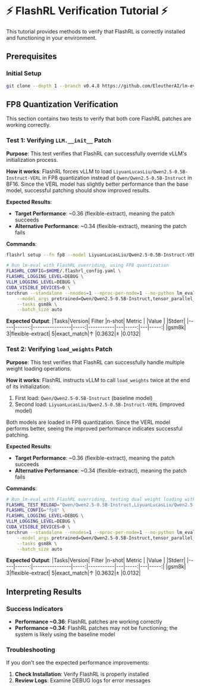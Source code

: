# ⚡ FlashRL Verification Tutorial ⚡

This tutorial provides methods to verify that FlashRL is correctly installed and functioning in your environment.

## Prerequisites

### Initial Setup
```bash 
git clone --depth 1 --branch v0.4.8 https://github.com/EleutherAI/lm-evaluation-harness && pip install -e lm-evaluation-harness
```

## FP8 Quantization Verification

This section contains two tests to verify that both core FlashRL patches are working correctly.

### Test 1: Verifying `LLM.__init__` Patch

**Purpose**: This test verifies that FlashRL can successfully override vLLM's initialization process.

**How it works**: FlashRL forces vLLM to load `LiyuanLucasLiu/Qwen2.5-0.5B-Instruct-VERL` in FP8 quantization instead of `Qwen/Qwen2.5-0.5B-Instruct` in BF16. Since the VERL model has slightly better performance than the base model, successful patching should show improved results.

**Expected Results**:
- **Target Performance**: ~0.36 (flexible-extract), meaning the patch succeeds
- **Alternative Performance**: ~0.34 (flexible-extract), meaning the patch fails

**Commands**:
```bash 
flashrl setup --fn fp8 --model LiyuanLucasLiu/Qwen2.5-0.5B-Instruct-VERL -o $HOME/.flashrl_config.yaml

# Run lm-eval with FlashRL overriding, using FP8 quantization
FLASHRL_CONFIG=$HOME/.flashrl_config.yaml \
FLASHRL_LOGGING_LEVEL=DEBUG \
VLLM_LOGGING_LEVEL=DEBUG \
CUDA_VISIBLE_DEVICES=0 \
torchrun --standalone --nnodes=1 --nproc-per-node=1 --no-python lm_eval --model vllm \
    --model_args pretrained=Qwen/Qwen2.5-0.5B-Instruct,tensor_parallel_size=1,dtype=auto,gpu_memory_utilization=0.8,data_parallel_size=1 \
    --tasks gsm8k \
    --batch_size auto
```

**Expected Output**:
|Tasks|Version|     Filter     |n-shot|  Metric   |   |Value |   |Stderr|
|-----|------:|----------------|-----:|-----------|---|-----:|---|-----:|
|gsm8k|      3|flexible-extract|     5|exact_match|↑  |0.3632|±  |0.0132|

### Test 2: Verifying `load_weights` Patch

**Purpose**: This test verifies that FlashRL can successfully handle multiple weight loading operations.

**How it works**: FlashRL instructs vLLM to call `load_weights` twice at the end of its initialization:
1. First load: `Qwen/Qwen2.5-0.5B-Instruct` (baseline model)
2. Second load: `LiyuanLucasLiu/Qwen2.5-0.5B-Instruct-VERL` (improved model)

Both models are loaded in FP8 quantization. Since the VERL model performs better, seeing the improved performance indicates successful patching.

**Expected Results**:
- **Target Performance**: ~0.36 (flexible-extract), meaning the patch succeeds
- **Alternative Performance**: ~0.34 (flexible-extract), meaning the patch fails

**Commands**:
```bash 
# Run lm-eval with FlashRL overriding, testing dual weight loading with FP8 quantization
FLASHRL_TEST_RELOAD="Qwen/Qwen2.5-0.5B-Instruct,LiyuanLucasLiu/Qwen2.5-0.5B-Instruct-VERL" \
FLASHRL_CONFIG="fp8" \
FLASHRL_LOGGING_LEVEL=DEBUG \
VLLM_LOGGING_LEVEL=DEBUG \
CUDA_VISIBLE_DEVICES=0 \
torchrun --standalone --nnodes=1 --nproc-per-node=1 --no-python lm_eval --model vllm \
    --model_args pretrained=Qwen/Qwen2.5-0.5B-Instruct,tensor_parallel_size=1,dtype=auto,gpu_memory_utilization=0.8,data_parallel_size=1 \
    --tasks gsm8k \
    --batch_size auto
```

**Expected Output**:
|Tasks|Version|     Filter     |n-shot|  Metric   |   |Value |   |Stderr|
|-----|------:|----------------|-----:|-----------|---|-----:|---|-----:|
|gsm8k|      3|flexible-extract|     5|exact_match|↑  |0.3632|±  |0.0132|

## Interpreting Results

### Success Indicators
- **Performance ~0.36**: FlashRL patches are working correctly
- **Performance ~0.34**: FlashRL patches may not be functioning; the system is likely using the baseline model

### Troubleshooting
If you don't see the expected performance improvements:

1. **Check Installation**: Verify FlashRL is properly installed
2. **Review Logs**: Examine DEBUG logs for error messages
